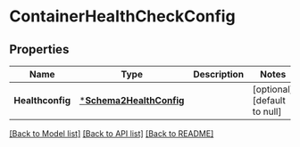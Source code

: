 # ContainerHealthCheckConfig

## Properties
Name | Type | Description | Notes
------------ | ------------- | ------------- | -------------
**Healthconfig** | [***Schema2HealthConfig**](Schema2HealthConfig.md) |  | [optional] [default to null]

[[Back to Model list]](../README.md#documentation-for-models) [[Back to API list]](../README.md#documentation-for-api-endpoints) [[Back to README]](../README.md)


